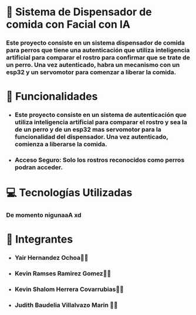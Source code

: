 # 🔐 Sistema de Dispensador de comida con Facial con IA
### Este proyecto consiste en un sistema dispensador de comida para perros que tiene una autenticación que utiliza inteligencia artificial para comparar el rostro para confirmar que se trate de un perro. Una vez autenticado, habra un mecanismo con un esp32 y un servomotor para comenzar a liberar la comida.

# 🚀 Funcionalidades
- ### Este proyecto consiste en un sistema de autenticación que utiliza inteligencia artificial para comparar el rostro y sea la de un perro y de un esp32 mas servomotor para la funcionalidad del dispensador. Una vez autenticado, comienza a liberarse la comida.
- ### Acceso Seguro: Solo los rostros reconocidos como perros podran acceder.
# 💻 Tecnologías Utilizadas
### De momento nigunaaA xd 

# 👥 Integrantes
- ### Yair Hernandez Ochoa🧑‍💻
- ### Kevin Ramses Ramirez Gomez👩‍💻
- ### Kevin Shalom Herrera Covarrubias🧑‍💼
- ### Judith Baudelia Villalvazo Marin 🧑‍💼
